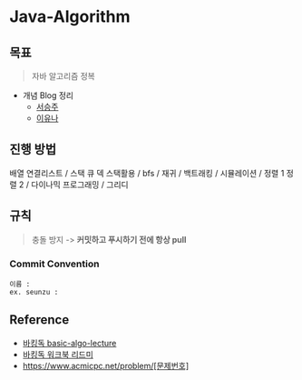 # Java-Algorithm

## 목표
> 자바 알고리즘 정복
- 개념 Blog 정리
  - [서승주](https://debug.tistory.com/)
  - [이유나](https://lyn00.tistory.com)

## 진행 방법
배열 연결리스트 / 스택 큐 덱 스택활용 / bfs / 재귀 / 백트래킹 / 시뮬레이션 / 정렬 1 정렬 2 / 다이나믹 프로그래밍 / 그리디
  
## 규칙
> 충돌 방지 -> **커밋하고 푸시하기 전에 항상 pull**

### Commit Convention
```
이름 : 
ex. seunzu :
```

## Reference
- [바킹독 basic-algo-lecture](https://github.com/encrypted-def/basic-algo-lecture)
- [바킹독 워크북 리드미](https://github.com/encrypted-def/basic-algo-lecture/blob/master/workbook.md)
- https://www.acmicpc.net/problem/[문제번호]  <br>
